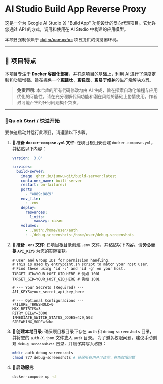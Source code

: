 # AI Studio Build App Reverse Proxy

这是一个为 Google AI Studio 的 "Build App" 功能设计的反向代理项目。它允许您通过 API 的方式，调用和使用在 AI Studio 中构建的应用模型。

本项目强制依赖于 [daijro/camoufox](https://github.com/daijro/camoufox) 项目提供的浏览器环境。

---

## 🚀 项目特点

本项目专注于 **Docker 容器化部署**，并在原项目的基础上，利用 AI 进行了深度定制和功能增强，旨在提供一个**更健壮、更稳定、更易于维护**的生产级解决方案。

> **免责声明**: 本仓库的所有代码修改均由 AI 生成，旨在探索自动化编程与应用优化的可能性。请在充分理解代码功能和潜在风险的基础上酌情使用，作者对可能产生的任何问题概不负责。

---

###  🚀Quick Start / 快速开始

要快速启动并运行此项目，请遵循以下步骤。

1.  📝 **准备 `docker-compose.yml` 文件**:
    在项目根目录创建 `docker-compose.yml`，并粘贴以下内容：
    ```yaml
    version: '3.8'

    services:
      build-server:
        image: ghcr.io/junwu-git/build-server:latest
        container_name: build-server
        restart: on-failure:5
        ports:
          - "8889:8889"
        env_file:
          - .env
        deploy:
          resources:
            limits:
              memory: 1024M          
        volumes:
          - ./auth:/home/user/auth
          - ./debug-screenshots:/home/user/debug-screenshots
    ```

2.  🔑 **准备 `.env` 文件**:
    在项目根目录创建 `.env` 文件，并粘贴以下内容。请**务必替换 `API_KEYS`** 为您的实际密钥。
    ```env
    # User and Group IDs for permission handling.
    # This is used by entrypoint.sh script to match your host user.
    # Find these using 'id -u' and 'id -g' on your host.
    TARGET_UID=YOUR_HOST_UID_HERE # 例如 1001
    TARGET_GID=YOUR_HOST_GID_HERE # 例如 1001

    # --- Your Secrets (Required) ---
    API_KEYS=your_secret_api_key_here

    # --- Optional Configurations ---
    FAILURE_THRESHOLD=0
    MAX_RETRIES=3
    RETRY_DELAY=3000
    IMMEDIATE_SWITCH_STATUS_CODES=429,503
    STREAMING_MODE=fake
    ```

3.  📁 **创建本地目录**:
    确保项目根目录下存在 `auth` 和 `debug-screenshots` 目录，并将您的 `auth-X.json` 文件放入 `auth` 目录。
    为了避免权限问题，建议手动创建 `debug-screenshots` 目录，并赋予其写入权限：
    ```bash
    mkdir auth debug-screenshots
    chmod 777 debug-screenshots # 确保所有用户可读写，避免权限问题
    ```

5.  🚀 **启动服务**:
    ```bash
    docker-compose up -d
    ```

